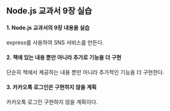 Node.js 교과서 9장 실습
------------------------

#### 1. Node.js 교과서의 9장 내용을 실습
express를 사용하여 SNS 서비스를 만든다.

#### 2. 책에 있는 내용 뿐만 아니라 추가로 기능을 더 구현
단순히 책에서 제공하는 내용 뿐만 아니라 추가적인 기능을 더 구현한다.

#### 3. 카카오톡 로그인은 구현하지 않을 계획
카카오톡 로그인 구현하지 않을 계획이다.